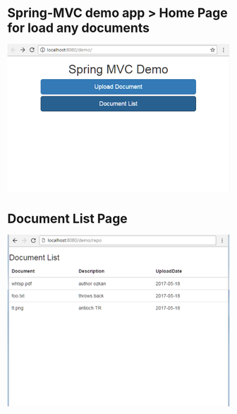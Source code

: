 # Spring-MVC demo app > Home Page for load any documents

![alt text](screenshots/app_scr_1.png "Home Page")
# Document List Page

![alt text](screenshots/app_scr_2.png "Document List")


